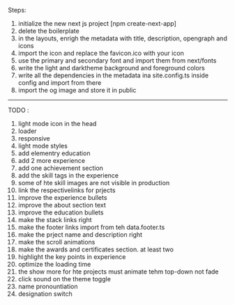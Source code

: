 Steps:

1. initialize the new next js project [npm create-next-app]
2. delete the boilerplate
3. in the layouts, enrigh the metadata with title, description, opengraph and icons
4. import the icon and replace the favicon.ico with your icon
5. use the primary and secondary font and import them from next/fonts
6. write the light and darktheme background and foreground colors
7. write all the dependencies in the metadata ina site.config.ts inside config and import from there
8. import the og image and store it in public

------------------

TODO :
1. light mode icon in the head
2. loader
3. responsive
4. light mode styles
5. add elementry education
6. add 2 more experience
7. add one achievement section
8. add the skill tags in the experience
9. some of hte skill images are not visible in production
10. link the respectivelinks for prjects
11. improve the experience bullets
12. improve the about section text
13. improve the education bullets
14. make the stack links right
15. make the footer links import from teh data.footer.ts
16. make the prject name and description right
17. make the scroll animations
18. make the awards and certificates section. at least two
19. highlight the key points in experience
20. optimize the loading time
21. the show more for hte projects must animate tehm top-down not fade
22. click sound on the theme toggle
23. name pronountiation
24. designation switch
